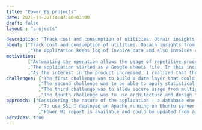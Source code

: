 ```yaml
---
title: "Power Bi projects"
date: 2021-11-30T14:47:40+03:00
draft: false
layout : "projects"

description: "Track cost and consumption of utilities. Obrain insights from the data."
about: ["Track cost and consumption of utilities. Obrain insights from the data."
        ,"The application keeps log of invoice data and also invoices could be stored on the cloud (like an azure storage account). Uses statistics to find trends, outrliers, recommend actions based on histoirical data and predict future expences. Also reminds for upcomming activities based on flexible business logic. Maintenance requires approval prior to archiving."]
motivation: 
        ["Automating the operation allows the usage of repetitive processes, good practices, and the collection of data that can be used for business inteligence or data mining."
        ,"The application started as a Google sheets file. In this incarnation, it allows the management of multiple vehicles, provide statistical information, and visualizations."
        ,"As the interest in the product increased, I realized that the shortcomings in the platform limit the usability. Each new customer had to have its own version of the application and aggregating the information from multiple files results in an overhead. Although google sheets are available in a mobile version as well, the experience is very different compared with the desktop version."]
challenges: ["The first challenge was to build a data layer that could be used for statistical analysis of data."
            ,"The second challenge was to be able to apply statistical analysis on the whole dataset while retaining each user's data private."
            ,"The third challenge was to allow secure usage from multiple users on desktops and mobile devices."
            ,"The fourth challenge was to use architecture and design that allow changes."]
approach: ["Considering the nature of the application - a database one, I decided to use the Oracle 11g XE that comes with a preinstalled APEX and a web server, that unfortunately requires a license to use SSL."
            ,"To use SSL I deployed an Apache running on Ubuntu server 16.04, that acts as a reverse proxy and SSL offloader. The certificate was obtained from Let's Encrypt."
            ,"Power BI report is available and could be updated from a reporting server, while the later is feed from the application database.",]
services: true
---
```


